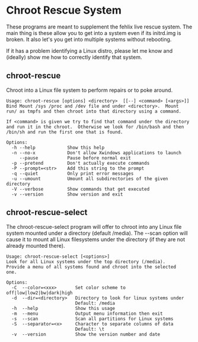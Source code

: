 # Chroot Rescue System

These programs are meant to supplement the fehlix live rescue
system.  The main thing is these allow you to get into a system
even if its initrd.img is broken.  It also let's you get into
multiple systems without rebooting.

If it has a problem identifying a Linux distro, please let me
know and (ideally) show me how to correctly identify that system.


## chroot-rescue

Chroot into a Linux file system to perform repairs or to poke
around.

```
Usage: chroot-rescue [options] <directory>  [[--] <command> [<args>]]
Bind Mount /sys /proc and /dev file and under <directory>.  Mount
run/ as tmpfs and then chroot into that directory using a command.

If <command> is given we try to find that command under the directory
and run it in the chroot.  Otherwise we look for /bin/bash and then
/bin/sh and run the first one that is found.

Options:
  -h --help            Show this help
  -n --no-x            Don't allow Xwindows applications to launch
     --pause           Pause before normal exit
  -p --pretend         Don't actually execute commands
  -P --prompt=<str>    Add this string to the prompt
  -q --quiet           Only print error messages
  -u --umount          Umount all subdirectories of the given directory
  -V --verbose         Show commands that get executed
  -v --version         Show version and exit

```

## chroot-rescue-select

The chroot-rescue-select program will offer to chroot into any
Linux file system mounted under a directory (default /media).
The --scan option will cause it to mount all Linux filesystems
under the directory (if they are not already mounted there).


```
Usage: chroot-rescue-select [<options>]
Look for all Linux systems under the top directory (/media).
Provide a menu of all systems found and chroot into the selected
one.

Options:
  -C  --color=<xxx>       Set color scheme to off|low|low2|bw|dark|high
  -d  --dir=<directory>   Directory to look for linux systems under
                          Default: /media
  -h  --help              Show this usage
  -m  --menu              Output menu information then exit
  -s  --scan              Scan all partitions for Linux systems
  -S  --separator=<x>     Character to separate columns of data
                          Default: \t
  -v  --version           Show the version number and date
```
